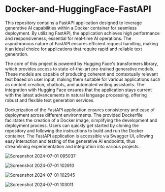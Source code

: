 # Docker-and-HuggingFace-FastAPI

This repository contains a FastAPI application designed to leverage generative AI capabilities within a Docker container for seamless deployment. By utilizing FastAPI, the application achieves high performance and responsiveness, essential for real-time AI operations. The asynchronous nature of FastAPI ensures efficient request handling, making it an ideal choice for applications that require rapid and reliable text generation.

The core of this project is powered by Hugging Face's transformers library, which provides access to state-of-the-art pre-trained generative models. These models are capable of producing coherent and contextually relevant text based on user input, making them suitable for various applications such as content creation, chatbots, and automated writing assistants. The integration with Hugging Face ensures that the application stays current with the latest advancements in natural language processing, offering robust and flexible text generation services.

Dockerization of the FastAPI application ensures consistency and ease of deployment across different environments. The provided Dockerfile facilitates the creation of a Docker image, simplifying the development and deployment process. Users can quickly get started by cloning the repository and following the instructions to build and run the Docker container. The FastAPI application is accessible via Swagger UI, allowing easy interaction and testing of the generative AI endpoints, thus streamlining experimentation and integration into various projects.


![Screenshot 2024-07-01 095037](https://github.com/RohanNim/Docker-and-HuggingFace-FastAPI/assets/130341019/98fb894a-7293-4e76-a1dd-8952e97832a8)


![Screenshot 2024-07-01 102910](https://github.com/RohanNim/Docker-and-HuggingFace-FastAPI/assets/130341019/009f2bd5-b116-487a-8cac-a9aedf3716df)


![Screenshot 2024-07-01 102945](https://github.com/RohanNim/Docker-and-HuggingFace-FastAPI/assets/130341019/87f5d5ec-e3bb-418a-9ecb-79c7aed730f3)


![Screenshot 2024-07-01 103011](https://github.com/RohanNim/Docker-and-HuggingFace-FastAPI/assets/130341019/f6c1fad1-d3b3-441d-820b-6623618a2872)
